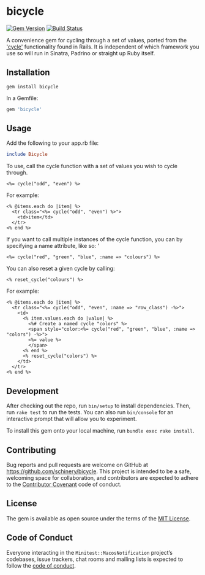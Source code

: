 # bicycle

[![Gem Version](https://badge.fury.io/rb/bicycle.svg)](http://badge.fury.io/rb/bicycle)
[![Build Status](https://travis-ci.org/sleepingstu/bicycle.svg?branch=master)](https://travis-ci.org/sleepingstu/bicycle)

A convenience gem for cycling through a set of values, ported from the ['cycle'](http://api.rubyonrails.org/classes/ActionView/Helpers/TextHelper.html#method-i-cycle) functionality found in Rails. It is independent of which framework you use so will run in Sinatra, Padrino or straight up Ruby itself.

## Installation

```
gem install bicycle
```

In a Gemfile:

```ruby
gem 'bicycle'
```

## Usage

Add the following to your app.rb file:

```ruby
include Bicycle
```

To use, call the cycle function with a set of values you wish to cycle through.

```erb
<%= cycle("odd", "even") %>
```

For example:

```erb
<% @items.each do |item| %>
  <tr class="<%= cycle("odd", "even") %>">
    <td>item</td>
  </tr>
<% end %>
```

If you want to call multiple instances of the cycle function, you can by specifying a name attribute, like so: '

```erb
<%= cycle("red", "green", "blue", :name => "colours") %>
```

You can also reset a given cycle by calling:

```erb
<% reset_cycle("colours") %>
```

For example:

```erb
<% @items.each do |item| %>
  <tr class="<%= cycle("odd", "even", :name => "row_class") -%>">
    <td>
      <% item.values.each do |value| %>
        <%# Create a named cycle "colors" %>
        <span style="color:<%= cycle("red", "green", "blue", :name => "colors") -%>">
        <%= value %>
        </span>
      <% end %>
      <% reset_cycle("colors") %>
    </td>
  </tr>
<% end %>
```

## Development

After checking out the repo, run `bin/setup` to install dependencies. Then, run `rake test` to run the tests. You can also run `bin/console` for an interactive prompt that will allow you to experiment.

To install this gem onto your local machine, run `bundle exec rake install`.

## Contributing

Bug reports and pull requests are welcome on GitHub at https://github.com/schinery/bicycle. This project is intended to be a safe, welcoming space for collaboration, and contributors are expected to adhere to the [Contributor Covenant](http://contributor-covenant.org) code of conduct.

## License

The gem is available as open source under the terms of the [MIT License](https://opensource.org/licenses/MIT).

## Code of Conduct

Everyone interacting in the `Minitest::MacosNotification` project’s codebases, issue trackers, chat rooms and mailing lists is expected to follow the [code of conduct](https://github.com/schinery/bicycle/blob/master/CODE_OF_CONDUCT.md).
